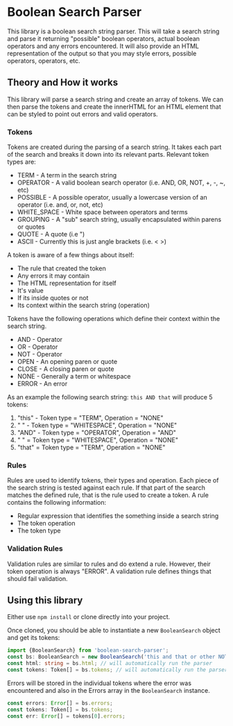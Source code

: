 # Boolean Search Parser

This library is a boolean search string parser. This will take a search string and parse it returning "possible" boolean operators, actual boolean operators and any errors encountered. It will also provide an HTML representation of the output so that you may style errors, possible operators, operators, etc.

## Theory and How it works

This library will parse a search string and create an array of tokens. We can then parse the tokens and create the innerHTML for an HTML element that can be styled to point out errors and valid operators.

### Tokens

Tokens are created during the parsing of a search string. It takes each part of the search and breaks it down into its relevant parts. Relevant token types are:

* TERM - A term in the search string
* OPERATOR - A valid boolean search operator (i.e. AND, OR, NOT, +, -, ~, etc)
* POSSIBLE - A possible operator, usually a lowercase version of an operator (i.e. and, or, not, etc)
* WHITE_SPACE - White space between operators and terms
* GROUPING - A "sub" search string, usually encapsulated within parens or quotes
* QUOTE - A quote (i.e ")
* ASCII - Currently this is just angle brackets (i.e. < >)

A token is aware of a few things about itself:

* The rule that created the token
* Any errors it may contain
* The HTML representation for itself
* It's value
* If its inside quotes or not
* Its context within the search string (operation)

Tokens have the following operations which define their context within the search string.

* AND - Operator
* OR - Operator
* NOT - Operator
* OPEN - An opening paren or quote
* CLOSE - A closing paren or quote
* NONE - Generally a term or whitespace
* ERROR - An error

As an example the following search string: `this AND that` will produce 5 tokens:

1) "this" - Token type = "TERM", Operation = "NONE"
2) " " - Token type = "WHITESPACE", Operation = "NONE"
3) "AND" - Token type = "OPERATOR", Operation = "AND"
4) " " = Token type = "WHITESPACE", Operation = "NONE"
5) "that" = Token type = "TERM", Operation = "NONE"

### Rules

Rules are used to identify tokens, their types and operation. Each piece of the search string is tested against each rule. If that part of the search matches the defined rule, that is the rule used to create a token. A rule contains the following information:

* Regular expression that identifies the something inside a search string
* The token operation
* The token type

### Validation Rules

Validation rules are similar to rules and do extend a rule. However, their token operation is always "ERROR". A validation rule defines things that should fail validation.

## Using this library

Either use `npm install` or clone directly into your project.

Once cloned, you should be able to instantiate a new `BooleanSearch` object and get its tokens:

````ts
import {BooleanSearch} from 'boolean-search-parser';
const bs: BooleanSearch = new BooleanSearch('this and that or other NOT thing');
const html: string = bs.html; // will automatically run the parser
const tokens: Token[] = bs.tokens; // will automatically run the parser
````

Errors will be stored in the individual tokens where the error was encountered and also in the Errors array in the `BooleanSearch` instance.

````ts
const errors: Error[] = bs.errors;
const tokens: Token[] = bs.tokens;
const err: Error[] = tokens[0].errors;
````



